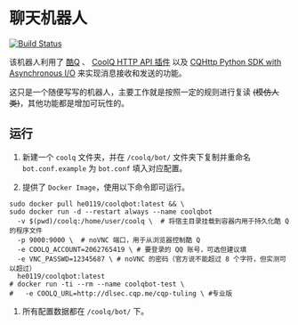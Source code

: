 # 聊天机器人

[![Build Status](https://dev.azure.com/he0119/CoolQBot/_apis/build/status/he0119.CoolQBot?branchName=master)](https://dev.azure.com/he0119/CoolQBot/_build/latest?definitionId=5&branchName=master)

该机器人利用了
[酷Q](https://cqp.cc/)
、
[CoolQ HTTP API 插件](https://github.com/richardchien/coolq-http-api)
以及
[CQHttp Python SDK with Asynchronous I/O](https://github.com/richardchien/python-aiocqhttp)
来实现消息接收和发送的功能。

这只是一个随便写写的机器人，主要工作就是按照一定的规则进行复读 ~~(模仿人类)~~，其他功能都是增加可玩性的。

## 运行

1. 新建一个 `coolq` 文件夹，并在 `/coolq/bot/` 文件夹下复制并重命名 `bot.conf.example` 为 `bot.conf` 填入对应配置。

1. 提供了 `Docker Image`，使用以下命令即可运行。

```shell
sudo docker pull he0119/coolqbot:latest && \
sudo docker run -d --restart always --name coolqbot
  -v $(pwd)/coolq:/home/user/coolq \  # 将宿主目录挂载到容器内用于持久化酷 Q 的程序文件
  -p 9000:9000 \  # noVNC 端口，用于从浏览器控制酷 Q
  -e COOLQ_ACCOUNT=2062765419 \ # 要登录的 QQ 账号，可选但建议填
  -e VNC_PASSWD=12345687 \ # noVNC 的密码（官方说不能超过 8 个字符，但实测可以超过）
  he0119/coolqbot:latest
# docker run -ti --rm --name coolqbot-test \
#   -e COOLQ_URL=http://dlsec.cqp.me/cqp-tuling \ #专业版
```

1. 所有配置数据都在 `/coolq/bot/` 下。
